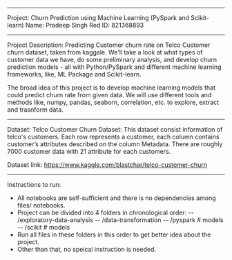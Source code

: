 ------------------------------
 Project: Churn Prediction using Machine Learning (PySpark and Scikit-learn)
 Name: Pradeep Singh
 Red ID: 821368893
 
------------------------------
 Project Description:
 Predicting Customer churn rate on Telco Customer churn dataset, taken from kaggale. We'll take a look at what types of customer  data we have, do some preliminary analysis, and develop churn prediction models - all with Python/PySpark and different machine learning frameworks, like, ML Package and Scikit-learn.
 
 The broad idea of this project is to develop machine learning models that could predict churn rate from given data. We will use different tools and methods like, numpy, pandas, seaborn, correlation, etc. to explore, extract and trasnform data.
 
------------------------------
 Dataset:
 Telco Customer Churn Dataset: This dataset consist information of telco's customers. Each row represents a customer, each column contains customer’s attributes described on the column Metadata. There are roughly 7000 customer data with 21 attribute for each customers.
 
 Dataset link: https://www.kaggle.com/blastchar/telco-customer-churn
 
------------------------------
Instructions to run:
- All notebooks are self-sufficient and there is no dependencies among files/ notebooks.
- Project can be divided into 4 folders in chronological order:
  -- /exploratory-data-analysis
  -- /data-transformation
  -- /pyspark       # models
  -- /scikit        # models
- Run all files in these folders in this order to get better idea about the project.
- Other than that, no speical instruction is needed.







